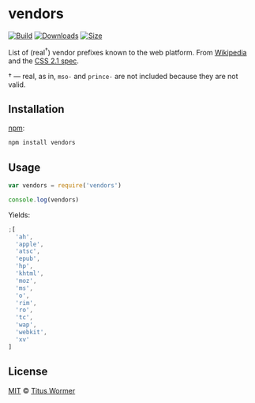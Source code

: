 # vendors

[![Build][build-badge]][build]
[![Downloads][downloads-badge]][downloads]
[![Size][size-badge]][size]

<!--lint disable no-html-->

List of (real<sup>†</sup>) vendor prefixes known to the web platform.
From [Wikipedia][wiki] and the [CSS 2.1 spec][spec].

† — real, as in, `mso-` and `prince-` are not included because they are
not valid.

## Installation

[npm][]:

```bash
npm install vendors
```

## Usage

```javascript
var vendors = require('vendors')

console.log(vendors)
```

Yields:

```js
;[
  'ah',
  'apple',
  'atsc',
  'epub',
  'hp',
  'khtml',
  'moz',
  'ms',
  'o',
  'rim',
  'ro',
  'tc',
  'wap',
  'webkit',
  'xv'
]
```

## License

[MIT][license] © [Titus Wormer][author]

<!-- Definitions -->

[build-badge]: https://img.shields.io/travis/wooorm/vendors.svg
[build]: https://travis-ci.org/wooorm/vendors
[downloads-badge]: https://img.shields.io/npm/dm/vendors.svg
[downloads]: https://www.npmjs.com/package/vendors
[size-badge]: https://img.shields.io/bundlephobia/minzip/vendors.svg
[size]: https://bundlephobia.com/result?p=vendors
[npm]: https://docs.npmjs.com/cli/install
[license]: license
[author]: https://wooorm.com
[wiki]: https://en.wikipedia.org/wiki/CSS_hack#Browser_prefixes
[spec]: https://www.w3.org/TR/CSS21/syndata.html#vendor-keyword-history
